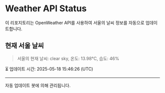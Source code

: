 
# Weather API Status

이 리포지토리는 OpenWeather API를 사용하여 서울의 날씨 정보를 자동으로 업데이트합니다.

## 현재 서울 날씨
> 서울의 현재 날씨: clear sky, 온도: 13.98°C, 습도: 46%

⏳ 업데이트 시간: 2025-05-18 15:46:26 (UTC)

---
자동 업데이트 봇에 의해 관리됩니다.
